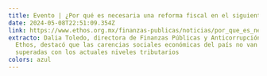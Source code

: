 ```yaml
---
title: Evento | ¿Por qué es necesaria una reforma fiscal en el siguiente gobierno?
date: 2024-05-08T22:51:09.354Z
link: https://www.ethos.org.mx/finanzas-publicas/noticias/por_que_es_necesaria_una_reforma_fiscal_en_el_siguiente_gobierno
extracto: Dalia Toledo, directora de Finanzas Públicas y Anticorrupción de
  Ethos, destacó que las carencias sociales económicas del país no van a ser
  superadas con los actuales niveles tributarios
colors: azul
---
```

